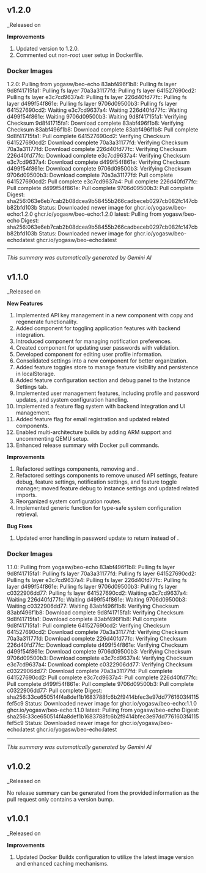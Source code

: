 ## v1.2.0
_Released on 

**Improvements**

1.  Updated version to 1.2.0.
2.  Commented out non-root user setup in Dockerfile.

### Docker Images
1.2.0: Pulling from yogasw/beo-echo
83abf496f1b8: Pulling fs layer
9d8f41715fa1: Pulling fs layer
70a3a31177fd: Pulling fs layer
641527690cd2: Pulling fs layer
e3c7cd9637a4: Pulling fs layer
226d40fd77fc: Pulling fs layer
d499f54f861e: Pulling fs layer
9706d09500b3: Pulling fs layer
641527690cd2: Waiting
e3c7cd9637a4: Waiting
226d40fd77fc: Waiting
d499f54f861e: Waiting
9706d09500b3: Waiting
9d8f41715fa1: Verifying Checksum
9d8f41715fa1: Download complete
83abf496f1b8: Verifying Checksum
83abf496f1b8: Download complete
83abf496f1b8: Pull complete
9d8f41715fa1: Pull complete
641527690cd2: Verifying Checksum
641527690cd2: Download complete
70a3a31177fd: Verifying Checksum
70a3a31177fd: Download complete
226d40fd77fc: Verifying Checksum
226d40fd77fc: Download complete
e3c7cd9637a4: Verifying Checksum
e3c7cd9637a4: Download complete
d499f54f861e: Verifying Checksum
d499f54f861e: Download complete
9706d09500b3: Verifying Checksum
9706d09500b3: Download complete
70a3a31177fd: Pull complete
641527690cd2: Pull complete
e3c7cd9637a4: Pull complete
226d40fd77fc: Pull complete
d499f54f861e: Pull complete
9706d09500b3: Pull complete
Digest: sha256:063e6eb7cab2b08dcea9b58455b266cadbeceb0297cb082fc147cbb82bfd103b
Status: Downloaded newer image for ghcr.io/yogasw/beo-echo:1.2.0
ghcr.io/yogasw/beo-echo:1.2.0
latest: Pulling from yogasw/beo-echo
Digest: sha256:063e6eb7cab2b08dcea9b58455b266cadbeceb0297cb082fc147cbb82bfd103b
Status: Downloaded newer image for ghcr.io/yogasw/beo-echo:latest
ghcr.io/yogasw/beo-echo:latest

---
*This summary was automatically generated by Gemini AI*

## v1.1.0
_Released on 

**New Features**

1.  Implemented API key management in a new  component with copy and regenerate functionality.
2.  Added  component for toggling application features with backend integration.
3.  Introduced  component for managing notification preferences.
4.  Created  component for updating user passwords with validation.
5.  Developed  component for editing user profile information.
6.  Consolidated settings into a new  component for better organization.
7.  Added feature toggles store to manage feature visibility and persistence in localStorage.
8.  Added feature configuration section and debug panel to the Instance Settings tab.
9.  Implemented user management features, including profile and password updates, and system configuration handling.
10. Implemented a feature flag system with backend integration and UI management.
11. Added feature flag for email registration and updated related components.
12. Enabled multi-architecture builds by adding ARM support and uncommenting QEMU setup.
13. Enhanced release summary with Docker pull commands.

**Improvements**

1.  Refactored settings components, removing  and .
2.  Refactored settings components to remove unused API settings, feature debug, feature settings, notification settings, and feature toggle manager; moved feature debug to instance settings and updated related imports.
3.  Reorganized system configuration routes.
4.  Implemented generic  function for type-safe system configuration retrieval.

**Bug Fixes**

1.  Updated error handling in password update to return  instead of .

### Docker Images
1.1.0: Pulling from yogasw/beo-echo
83abf496f1b8: Pulling fs layer
9d8f41715fa1: Pulling fs layer
70a3a31177fd: Pulling fs layer
641527690cd2: Pulling fs layer
e3c7cd9637a4: Pulling fs layer
226d40fd77fc: Pulling fs layer
d499f54f861e: Pulling fs layer
9706d09500b3: Pulling fs layer
c0322906dd77: Pulling fs layer
641527690cd2: Waiting
e3c7cd9637a4: Waiting
226d40fd77fc: Waiting
d499f54f861e: Waiting
9706d09500b3: Waiting
c0322906dd77: Waiting
83abf496f1b8: Verifying Checksum
83abf496f1b8: Download complete
9d8f41715fa1: Verifying Checksum
9d8f41715fa1: Download complete
83abf496f1b8: Pull complete
9d8f41715fa1: Pull complete
641527690cd2: Verifying Checksum
641527690cd2: Download complete
70a3a31177fd: Verifying Checksum
70a3a31177fd: Download complete
226d40fd77fc: Verifying Checksum
226d40fd77fc: Download complete
d499f54f861e: Verifying Checksum
d499f54f861e: Download complete
9706d09500b3: Verifying Checksum
9706d09500b3: Download complete
e3c7cd9637a4: Verifying Checksum
e3c7cd9637a4: Download complete
c0322906dd77: Verifying Checksum
c0322906dd77: Download complete
70a3a31177fd: Pull complete
641527690cd2: Pull complete
e3c7cd9637a4: Pull complete
226d40fd77fc: Pull complete
d499f54f861e: Pull complete
9706d09500b3: Pull complete
c0322906dd77: Pull complete
Digest: sha256:33ce650514f4a8def1b1683788fc6b2f9414bfec3e97dd7761603f4115fef5c9
Status: Downloaded newer image for ghcr.io/yogasw/beo-echo:1.1.0
ghcr.io/yogasw/beo-echo:1.1.0
latest: Pulling from yogasw/beo-echo
Digest: sha256:33ce650514f4a8def1b1683788fc6b2f9414bfec3e97dd7761603f4115fef5c9
Status: Downloaded newer image for ghcr.io/yogasw/beo-echo:latest
ghcr.io/yogasw/beo-echo:latest

---
*This summary was automatically generated by Gemini AI*

## v1.0.2
_Released on 

No release summary can be generated from the provided information as the pull request only contains a version bump.

## v1.0.1
_Released on 

**Improvements**

1.  Updated Docker Buildx configuration to utilize the latest image version and enhanced caching mechanisms.

